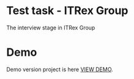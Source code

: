 # Test task - ITRex Group

The interview stage in ITRex Group

# Demo

Demo version project is here [VIEW DEMO](https://react-test-task-itrex-group.firebaseapp.com/).

